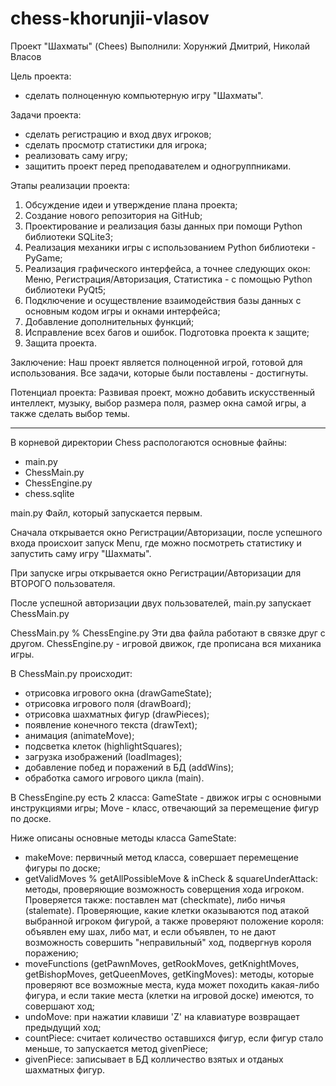 # chess-khorunjii-vlasov

Проект "Шахматы" (Chees)
Выполнили: Хорунжий Дмитрий, Николай Власов

Цель проекта: 
  - сделать полноценную компьютерную игру "Шахматы".

Задачи проекта:
  - сделать регистрацию и вход двух игроков;
  - сделать просмотр статистики для игрока;
  - реализовать саму игру;
  - защитить проект перед преподавателем и одногруппниками.

Этапы реализации проекта:
  1) Обсуждение идеи и утверждение плана проекта;
  2) Создание нового репозитория на GitHub;
  3) Проектирование и реализация базы данных при помощи Python библиотеки SQLite3;
  4) Реализация механики игры с использованием Python библиотеки - PyGame;
  5) Реализация графического интерфейса, а точнее следующих окон: Меню, Регистрация/Авторизация, Статистика - с помощью Python библиотеки PyQt5;
  6) Подключение и осуществление взаимодействия базы данных с основным кодом игры и окнами интерфейса;
  7) Добавление дополнительных функций;
  8) Исправление всех багов и ошибок. Подготовка проекта к защите;
  9) Защита проекта.
  
Заключение:
  Наш проект является полноценной игрой, готовой для использования. 
  Все задачи, которые были поставлены - достигнуты.
  
Потенциал проекта:
  Развивая проект, можно добавить искусственный интеллект, музыку, выбор размера поля, размер окна самой игры, а также сделать выбор темы.
  
________________________________________________________________________________________________________________________________________________


В корневой директории Chess распологаются основные файны:
  - main.py
  - ChessMain.py
  - ChessEngine.py
  - chess.sqlite
  
main.py
  Файл, который запускается первым.
  
  Сначала открывается окно Регистрации/Авторизации, после успешного входа происхоит запуск Menu, где можно посмотреть статистику и запустить саму игру "Шахматы".
  
  При запуске игры открывается окно Регистрации/Авторизации для ВТОРОГО пользователя.
  
  После успешной авторизации двух пользователей, main.py запускает ChessMain.py
  
ChessMain.py % ChessEngine.py
  Эти два файла работают в связке друг с другом.
  ChessEngine.py - игровой движок, где прописана вся миханика игры.
  
В ChessMain.py происходит:
  - отрисовка игрового окна (drawGameState);
  - отрисовка игрового поля (drawBoard);
  - отрисовка шахматных фигур (drawPieces);
  - появление конечного текста (drawText);
  - анимация (animateMove);
  - подсветка клеток (highlightSquares);
  - загрузка изображений (loadImages);
  - добавление побед и поражений в БД (addWins);
  - обработка самого игрового цикла (main).
    
В ChessEngine.py есть 2 класса: GameState - движок игры с основными инструкциями игры; Move - класс, отвечающий за перемещение фигур по доске.
  
Ниже описаны основные методы класса GameState:
  - makeMove: первичный метод класса, совершает перемещение фигуры по доске;
  - getValidMoves % getAllPossibleMove & inCheck & squareUnderAttack: методы, проверяющие возможность соверщения хода игроком. Проверяется также: поставлен мат (checkmate),         либо ничья (stalemate). Проверяющие, какие клетки оказываются под атакой выбранной игроком фигурой, а также проверяют положение короля: объявлен ему шах, либо мат, и если       объявлен, то не дают возможность совершить "неправильный" ход, подвергнув короля поражению;
  - moveFunctions (getPawnMoves, getRookMoves, getKnightMoves, getBishopMoves, getQueenMoves, getKingMoves): методы, которые проверяют все возможные места, куда может               походить какая-либо фигура, и если такие места (клетки на игровой доске) имеются, то совершают ход;
  - undoMove: при нажатии клавиши 'Z' на клавиатуре возвращает предыдущий ход;
  - countPiece: считает количество оставшихся фигур, если фигур стало меньше, то запускается метод givenPiece;
  - givenPiece: записывает в БД колличество взятых и отданых шахматных фигур.

